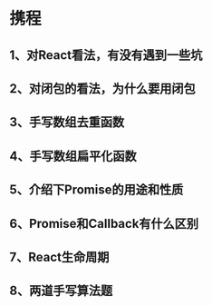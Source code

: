 # 携程

## 1、对React看法，有没有遇到一些坑
	 
## 2、对闭包的看法，为什么要用闭包
	 
## 3、手写数组去重函数
	 
## 4、手写数组扁平化函数
	 
## 5、介绍下Promise的用途和性质
	 
## 6、Promise和Callback有什么区别
	 
## 7、React生命周期
	 
## 8、两道手写算法题


